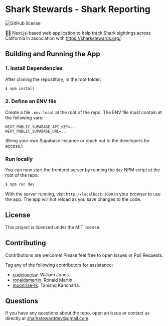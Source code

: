 # Shark Stewards - Shark Reporting

![GitHub license](https://img.shields.io/badge/license-MIT-blue.svg)

🦈📝 Next.js-based web application to help track Shark sightings across California in association with https://sharkstewards.org/.

## Building and Running the App

### 1. Install Dependencies

After cloning the repostitory, in the root folder:

```bash
$ npm install
```

### 2. Define an ENV file

Create a file `.env.local` at the root of the repo. The ENV file must contain at the following vars:

```
NEXT_PUBLIC_SUPABASE_API_KEY=...
NEXT_PUBLIC_SUPABASE_URL=...
```

(Bring your own Supabase instance or reach out to the developers for access.)

### Run locally

You can now start the frontend server by running the `dev` NPM script at the root of the repo:

```bash
$ npm run dev
```

With the server running, visit `http://localhost:3000` in your browser to use the app. The app will hot reload as you save changes to the code.

## License

This project is licensed under the MIT license.

## Contributing

Contributions are welcome! Please feel free to open Issues or Pull Requests.

Tag any of the following contributors for assistance:

- [codejonesw](https://github.com/codejonesw/). William Jones.
- [ronaldsmartin](https://github.com/ronaldsmartin). Ronald Martin.
- [moonrise-tk](https://github.com/moonrise-tk/). Tanishq Kancharla.

## Questions

If you have any questions about the repo, open an issue or contact us directly at sharkstewarddev@gmail.com.

